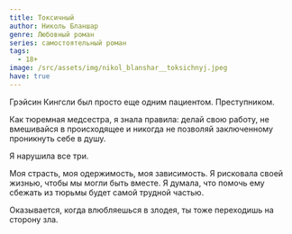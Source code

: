 ```yaml
---
title: Токсичный
author: Николь Бланшар
genre: Любовный роман
series: самостоятельный роман
tags:
  - 18+
image: /src/assets/img/nikol_blanshar__toksichnyj.jpeg
have: true
---
```

Грэйсин Кингсли был просто еще одним пациентом. Преступником.

Как тюремная медсестра, я знала правила: делай свою работу, не вмешивайся в происходящее и никогда не позволяй заключенному проникнуть себе в душу.

Я нарушила все три.

Моя страсть, моя одержимость, моя зависимость. Я рисковала своей жизнью, чтобы мы могли быть вместе. Я думала, что помочь ему сбежать из тюрьмы будет самой трудной частью.

Оказывается, когда влюбляешься в злодея, ты тоже переходишь на сторону зла.
